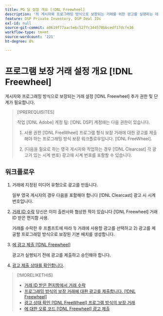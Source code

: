 ```yaml
---
title: PG 딜 설정 개요 [!DNL Freewheel]
description: '의 게시자와 프로그래밍 방식으로 보장되는 거래를 위한 광고를 실행하는 데 필요한 사전 요구 사항과 추가 단계에 대해 알아봅니다 [!DNL Freewheel]. '
feature: DSP Private Inventory, DSP Deal IDs
exl-id: null
source-git-commit: a0619f77aac5e6c527fc344570bbcedf17dcfe36
workflow-type: tm+mt
source-wordcount: '221'
ht-degree: 0%

---
```


# 프로그램 보장 거래 설정 개요 [!DNL Freewheel]

게시자와 프로그래밍 방식으로 보장되는 거래 설정 [!DNL Freewheel] 추가 권한 및 단계가 필요합니다.

>[!PREREQUISITES]
>
>작업 [!DNL Adobe] 계정 팀: [!DNL DSP] 계정에는 다음 권한이 있습니다.
>
>1. 사용 권한 [!DNL FreeWheel] 프로그램 형식 보장 거래에 대한 광고를 제출해야 하는 프로그래밍 방식 보장 워크플로우입니다. [!DNL FreeWheel].
>
>1. (다음을 필요로 하는 영국 게시자와 작업하는 경우 [!DNL Clearcast] 각 광고가 있는 시계 번호) 광고에 시계 번호를 포함할 수 있습니다.


## 워크플로우

1. 거래에 지정된 미디어 유형으로 광고를 만듭니다.

   일부 영국 게시자의 경우 다음을 포함해야 합니다 [!DNL Clearcast] 광고 시 시계 번호입니다.

1. [거래 ID 수락](#programmatic-guaranteed-set-up.md#pg-setup-deal-id-inbox) 당신은 이미 출판사와 협상한 적이 있습니다 [!DNL Freewheel] 거래 ID 받은 편지함 사용.

   거래를 수락한 후 프롬프트에 따라 1) 거래에 사용할 광고를 선택하고 2) 광고를 제공할 프로그래밍 방식으로 보장된 기본 배치를 생성합니다.

1. [에 광고 제출 [!DNL Freewheel]](freewheel-submit.md)

   광고가 실행되기 전에 광고를 제출하고 승인해야 합니다.

1. [광고 제출 상태를 확인합니다](freewheel-check-status.md).

>[!MORELIKETHIS]
>
>* [거래 ID 받은 편지함에서 거래 수락](deal-id-inbox-accept.md)
>* [프로그래밍 방식의 보장 거래에 대한 광고를 제출합니다. [!DNL Freewheel]](freewheel-submit.md)
>* [광고 상태 확인 [!DNL FreeWheel] 프로그램 방식의 보장 거래](freewheel-check-status.md)
>* [에 대한 오류 코드 [!DNL Freewheel] 광고 제출](freewheel-error-codes.md)

